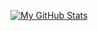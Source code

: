 [![My GitHub Stats](https://github-readme-stats.vercel.app/api?username=mfahdaz)](https://github.com/anuraghazra/github-readme-stats)
